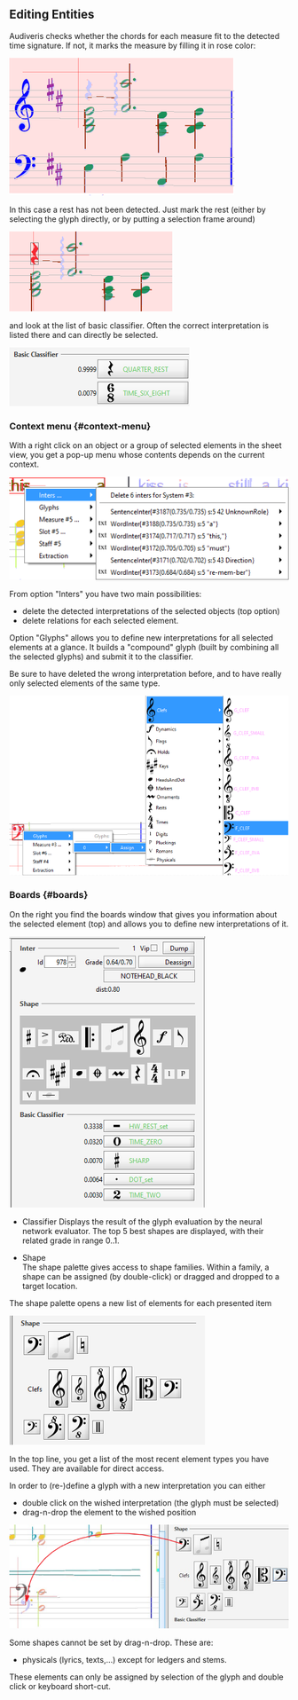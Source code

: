 ## Editing Entities

Audiveris checks whether the chords for each measure fit to the detected time signature.
If not, it marks the measure by filling it in rose color:

![](../assets/error_rest.png)

In this case a rest has not been detected.
Just mark the rest (either by selecting the glyph directly, or by putting a selection frame around)

![](../assets/error_rest_selected.png)

and look at the list of basic classifier.
Often the correct interpretation is listed there and can directly be selected.

![](../assets/select_classifier.png)

### Context menu {#context-menu}

With a right click on an object or a group of selected elements in the sheet view,
you get a pop-up menu whose contents depends on the current context.

![](../assets/selection_context.png)

From option "Inters" you have two main possibilities:

* delete the detected interpretations of the selected objects (top option)
* delete relations for each selected element.

Option "Glyphs" allows you to define new interpretations for all selected elements at a glance.
It builds a "compound" glyph (built by combining all the selected glyphs) and submit it to the
classifier.

Be sure to have deleted the wrong interpretation before, and to have really only selected elements
of the same type.

![](../assets/context_glyph.png)

### Boards {#boards}

On the right you find the boards window that gives you information about the selected element (top)
and allows you to define new interpretations of it.

![](../assets/boards.png)

* Classifier
  Displays the result of the glyph evaluation by the neural network evaluator.
  The top 5 best shapes are displayed, with their related grade in range 0..1.

* Shape  
  The shape palette gives access to shape families.
  Within a family, a shape can be assigned (by double-click) or dragged and dropped to a target
  location.

The shape palette opens a new list of elements for each presented item

![](../assets/shapes_sub.png)

In the top line, you get a list of the most recent element types you have used.
They are available for direct access.

In order to (re-)define a glyph with a new interpretation you can either

* double click on the wished interpretation (the glyph must be selected)
* drag-n-drop the element to the wished position

![](../assets/drag-n-drop.png)

Some shapes cannot be set by drag-n-drop. These are:

* physicals (lyrics, texts,...) except for ledgers and stems.

These elements can only be assigned by selection of the glyph and double click
or keyboard short-cut.

